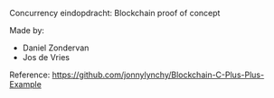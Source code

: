 Concurrency eindopdracht: Blockchain proof of concept

Made by:

- Daniel Zondervan
- Jos de Vries

Reference:
https://github.com/jonnylynchy/Blockchain-C-Plus-Plus-Example

